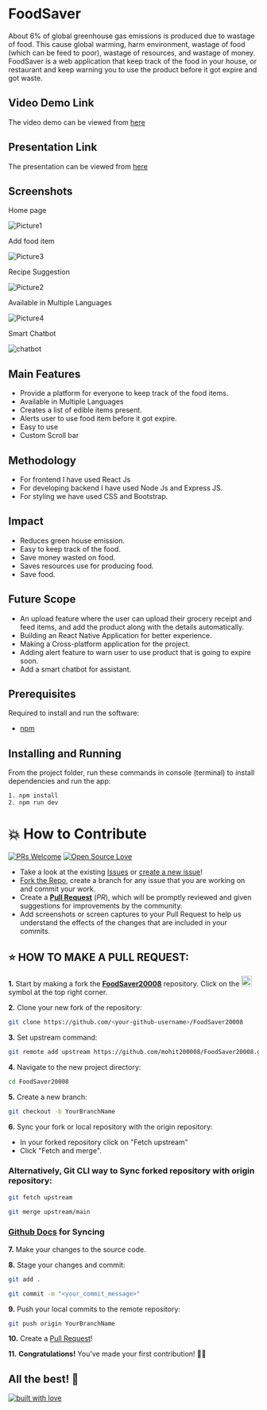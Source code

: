 # FoodSaver
About 6% of global greenhouse gas emissions is produced due to wastage of food. This cause global warming, harm environment, wastage of food (which can be feed to poor), wastage of resources, and wastage of money. FoodSaver is a web application that keep track of the food in your house, or restaurant and keep warning you to use the product before it got expire and got waste.

## Video Demo Link
The video demo can be viewed from [here](https://youtu.be/1QqRlR_8TgM)

## Presentation Link
The presentation can be viewed from [here](https://onedrive.live.com/edit.aspx?resid=2C1DBFC36D3E5AD3!113&ithint=file%2cpptx&authkey=!AMApCqmo-QSfn-c)

## Screenshots
Home page

![Picture1](https://user-images.githubusercontent.com/64153988/112748823-0be3fd00-8fdc-11eb-8d57-d46d6c2dc83f.png)

Add food item

![Picture3](https://user-images.githubusercontent.com/64153988/112748821-0a1a3980-8fdc-11eb-8cfb-9f6167e7976a.png)

Recipe Suggestion

![Picture2](https://user-images.githubusercontent.com/64153988/112748824-0be3fd00-8fdc-11eb-9dbb-58709d796b97.png)

Available in Multiple Languages

![Picture4](https://user-images.githubusercontent.com/64153988/112748822-0b4b6680-8fdc-11eb-80fe-c78485af86ae.png)

Smart Chatbot

![chatbot](https://user-images.githubusercontent.com/64153988/112748926-b9efa700-8fdc-11eb-8f70-ae36142c6c0b.png)


## Main Features
- Provide a platform for everyone to keep track of the food items.
- Available in Multiple Languages
- Creates a list of edible items present.
- Alerts user to use food item before it got expire.
- Easy to use 
- Custom Scroll bar

## Methodology
- For frontend I have used React Js
- For developing backend I have used Node Js and Express JS.
- For styling we have used CSS and Bootstrap.

## Impact
- Reduces green house emission.
- Easy to keep track of the food.
- Save money wasted on food.
- Saves resources use for producing food.
- Save food.

## Future Scope
- An upload feature where the user can upload their grocery receipt and feed items, and add the product along with the details automatically.
- Building an React Native Application for better experience.
- Making a Cross-platform application for the project.
- Adding alert feature to warn user to use product that is going to expire soon.
- Add a smart chatbot for assistant.


## Prerequisites
Required to install and run the software:

 * [npm](https://www.npmjs.com/get-npm)


## Installing and Running

From the project folder, run these commands in console (terminal) to install dependencies and run the app:
```
1. npm install
2. npm run dev
```

# 💥 How to Contribute

[![PRs Welcome](https://img.shields.io/badge/PRs-welcome-brightgreen.svg?style=flat-square)](https://github.com/mohit200008/FoodSaver20008/pulls)
[![Open Source Love](https://badges.frapsoft.com/os/v1/open-source.png?v=103)](https://github.com/ellerbrock/open-source-badges/)

- Take a look at the existing [Issues](https://github.com/mohit200008/FoodSaver20008/issues) or [create a new issue](https://github.com/mohit200008/FoodSaver20008/issues/new/choose)!
- [Fork the Repo](https://github.com/mohit200008/FoodSaver20008/fork), create a branch for any issue that you are working on and commit your work.
- Create a **[Pull Request](https://github.com/mohit200008/FoodSaver20008/compare)** (_PR_), which will be promptly reviewed and given suggestions for improvements by the community.
- Add screenshots or screen captures to your Pull Request to help us understand the effects of the changes that are included in your commits.

## ⭐ HOW TO MAKE A PULL REQUEST:

**1.** Start by making a fork the [**FoodSaver20008**](https://github.com/mohit200008/FoodSaver20008) repository. Click on the <a href="https://github.com/mohit200008/FoodSaver20008/fork"><img src="https://i.imgur.com/G4z1kEe.png" height="21" width="21"></a> symbol at the top right corner.

**2.** Clone your new fork of the repository:

```bash
git clone https://github.com/<your-github-username>/FoodSaver20008
```

**3.** Set upstream command:

```bash
git remote add upstream https://github.com/mohit200008/FoodSaver20008.git
```

**4.** Navigate to the new project directory:

```bash
cd FoodSaver20008
```

**5.** Create a new branch:

```bash
git checkout -b YourBranchName
```

**6.** Sync your fork or local repository with the origin repository:

- In your forked repository click on "Fetch upstream"
- Click "Fetch and merge".

### Alternatively, Git CLI way to Sync forked repository with origin repository:

```bash
git fetch upstream
```

```bash
git merge upstream/main
```

### [Github Docs](https://docs.github.com/en/github/collaborating-with-pull-requests/addressing-merge-conflicts/resolving-a-merge-conflict-on-github) for Syncing

**7.** Make your changes to the source code.

**8.** Stage your changes and commit:

```bash
git add .
```

```bash
git commit -m "<your_commit_message>"
```

**9.** Push your local commits to the remote repository:

```bash
git push origin YourBranchName
```

**10.** Create a [Pull Request](https://help.github.com/en/github/collaborating-with-issues-and-pull-requests/creating-a-pull-request)!

**11.** **Congratulations!** You've made your first contribution! 🙌🏼



## All the best! 🥇

<p align="center">

[![built with love](https://forthebadge.com/images/badges/built-with-love.svg)](https://github.com/unnati914/Care4ther-)

</p>
